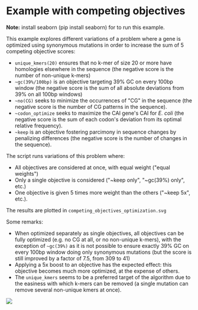# Example with competing objectives


**Note:** install seaborn (pip install seaborn) for to run this example.


This example explores different variations of a problem where a gene is optimized using synonymous mutations in order to increase the sum of 5 competing objective scores:

- ``unique_kmers(20)`` ensures that no k-mer of size 20 or more have homologies elsewhere in the sequence (the negative score is the number of non-unique k-mers)
- ``~gc(39%/100bp)`` is an objective targeting 39% GC on every 100bp window (the negative score is the sum of all absolute deviations from 39% on all 100bp windows)
- ``~no(CG)`` seeks to minimize the occurrences of "CG" in the sequence (the negative score is the number of CG patterns in the sequence).
- ``~codon_optimize`` seeks to maximize the CAI gene's CAI for *E. coli* (the negative score is the sum of each codon's deviation from its optimal relative frequency).
- ``~keep`` is an objective fostering parcimony in sequence changes by penalizing differences (the negative score is the number of changes in the sequence).

The script runs variations of this problem where:
- All objectives are considered at once, with equal weight ("equal weights")
- Only a single objective is considered ("~keep only", "~gc(39%) only", etc.)
- One objective is given 5 times more weight than the others ("~keep 5x", etc.).

The results are plotted in ``competing_objectives_optimization.svg``

Some remarks:

- When optimized separately as single objectives, all objectives can be fully optimized (e.g. no CG at all, or no non-unique k-mers), with the exception of ``~gc(39%)`` as it is not possible to ensure exactly 39% GC on every 100bp window doing only synonymous mutations (but the score is still improved by a factor of 7.5, from 309 to 41)
- Applying a 5x boost to an objective has the expected effect: this objective becomes much more optimized, at the expense of others.
- The ``unique_kmers`` seems to be a preferred target of the algorithm due to the easiness with which k-mers can be removed (a single mutation can remove several non-unique kmers at once).

![](competing_objectives_optimization.svg)